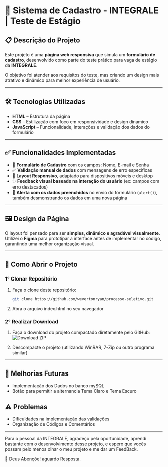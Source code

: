 # 🚀 Sistema de Cadastro - INTEGRALE | Teste de Estágio

## 📋 Descrição do Projeto

Este projeto é uma **página web responsiva** que simula um **formulário de cadastro**, desenvolvido como parte do teste prático para vaga de estágio da **INTEGRALE**.

O objetivo foi atender aos requisitos do teste, mas criando um design mais atrativo e dinâmico para melhor experiência de usuário.

---

## 🛠️ Tecnologias Utilizadas

- **HTML** – Estrutura da página  
- **CSS** – Estilização com foco em responsividade e design dinamico 
- **JavaScript** – Funcionalidade, interações e validação dos dados do formulário

---

## ✅ Funcionalidades Implementadas

- 📄 **Formulário de Cadastro** com os campos: Nome, E-mail e Senha  
- ✅ **Validação manual de dados** com mensagens de erro específicas  
- 📱 **Layout Responsivo**, adaptado para dispositivos móveis e desktop  
- ✨ **Feedback visual baseado na interação do usuário** (ex: campos com erro destacados)  
- 💬 **Alerta com os dados preenchidos** no envio do formulário (`alert()`), também desmonstrando os dados em uma nova página

---

## 🖼️ Design da Página

O layout foi pensado para ser **simples, dinâmico e agradável visualmente**. Utilizei o **Figma** para prototipar a interface antes de implementar no código, garantindo uma melhor organização visual.

---

## 📂 Como Abrir o Projeto

### 1° Clonar Repositório
1. Faça o clone deste repositório:
   ```bash
   git clone https://github.com/wevertonryan/processo-seletivo.git
    ```    
2. Abra o arquivo index.html no seu navegador

### 2° Realizar Download
1. Faça o download do projeto compactado diretamente pelo GitHub:  
   ![Download ZIP](/img/README_img/Dowload_ZIP.png)

2. Descompacte o projeto (utilizando WinRAR, 7-Zip ou outro programa similar)
---

## 📌 Melhorias Futuras
- Implementação dos Dados no banco mySQL
- Botão para permitir a alternancia Tema Claro e Tema Escuro

## ⚠️ Problemas
- Dificuldades na implementação das validações
- Organização de Códigos e Comentários

---

Para o pessoal da INTEGRALE, agradeço pela oportunidade, aprendi bastante com o desenvolvimento desse projeto, e espero que vocês possam pelo menos olhar o meu projeto e me dar um FeedBack.

🙏 Deus Abençõe! aguardo Resposta.